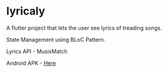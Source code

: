 # lyricaly

A flutter project that lets the user see lyrics of treading songs.

State Management using BLoC Pattern.

Lyrics API - MusixMatch


Android APK - <a href="https://drive.google.com/file/d/1EslT6BKm8sDosbiypWuS95ynH5FYUZpR/view?usp=sharing"> Here </a>
